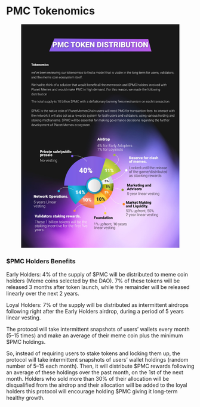 # PMC Tokenomics

<figure><img src="../../.gitbook/assets/WhatsApp Image 2022-09-25 at 9.41.53 PM.jpeg" alt=""><figcaption></figcaption></figure>

### $PMC Holders Benefits&#x20;

Early Holders: 4% of the supply of $PMC will be distributed to meme coin holders (Meme coins selected by the DAO). 7% of these tokens will be released 3 months after token launch, while the remainder will be released linearly over the next 2 years.&#x20;

Loyal Holders: 7% of the supply will be distributed as intermittent airdrops following right after the Early Holders airdrop, during a period of 5 years linear vesting.

The protocol will take intermittent snapshots of users’ wallets every month (5–15 times) and make an average of their meme coin plus the minimum $PMC holdings.

So, instead of requiring users to stake tokens and locking them up, the protocol will take intermittent snapshots of users’ wallet holdings (random number of 5–15 each month). Then, it will distribute $PMC rewards following an average of these holdings over the past month, on the 1st of the next month. Holders who sold more than 30% of their allocation will be disqualified from the airdrop and their allocation will be added to the loyal holders this protocol will encourage holding $PMC giving it long-term healthy growth.

